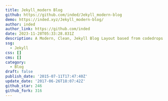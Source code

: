 ```yaml
---
title: Jekyll_modern Blog
github: https://github.com/inded/Jekyll_modern-blog
demo: https://inded.xyz/Jekyll_modern-blog/
author: inded
author_link: https://github.com/inded
date: 2023-11-28T05:33:28.831Z
description: A Modern, Clean, Jekyll Blog Layout based from codedrops
ssg:
  - Jekyll
css: []
cms: []
category:
  - Blog
draft: false
publish_date: '2015-07-11T17:47:40Z'
update_date: '2017-06-26T18:07:42Z'
github_star: 246
github_fork: 316
---
```

